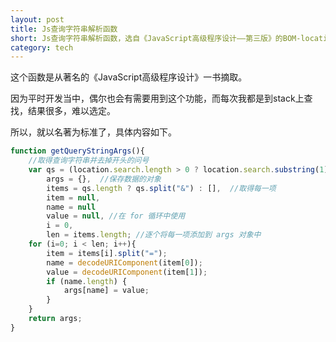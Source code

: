 ```yaml
---
layout: post
title: Js查询字符串解析函数
short: Js查询字符串解析函数，选自《JavaScript高级程序设计——第三版》的BOM-location章节
category: tech
---
```


这个函数是从著名的《JavaScript高级程序设计》一书摘取。

因为平时开发当中，偶尔也会有需要用到这个功能，而每次我都是到stack上查找，结果很多，难以选定。

所以，就以名著为标准了，具体内容如下。
```js
function getQueryStringArgs(){ 
    //取得查询字符串并去掉开头的问号
    var qs = (location.search.length > 0 ? location.search.substring(1) : ""),
        args = {},  //保存数据的对象
        items = qs.length ? qs.split("&") : [],  //取得每一项
        item = null,
        name = null
        value = null, //在 for 循环中使用
        i = 0,
        len = items.length; //逐个将每一项添加到 args 对象中
    for (i=0; i < len; i++){
        item = items[i].split("=");
        name = decodeURIComponent(item[0]);
        value = decodeURIComponent(item[1]);
        if (name.length) {
            args[name] = value;
        }
    }
    return args;
}
```
